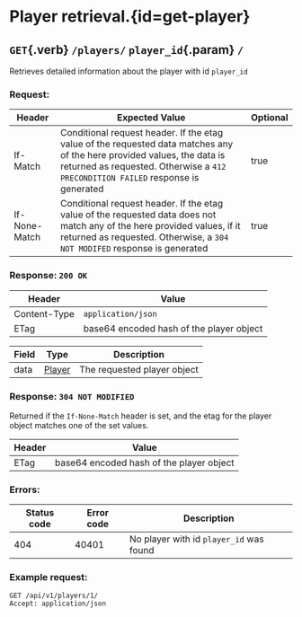 <div class='panel fade js-scroll-anim' data-anim='fade'>

# Player retrieval.{id=get-player}

## `GET`{.verb} `/players/` `player_id`{.param} `/`

Retrieves detailed information about the player with id `player_id`

### Request:

| Header        | Expected Value                                                                                                                                                                                              | Optional |
| ------------- | ----------------------------------------------------------------------------------------------------------------------------------------------------------------------------------------------------------- | -------- |
| If-Match      | Conditional request header. If the etag value of the requested data matches any of the here provided values, the data is returned as requested. Otherwise a `412 PRECONDITION FAILED` response is generated | true     |
| If-None-Match | Conditional request header. If the etag value of the requested data does not match any of the here provided values, if it returned as requested. Otherwise, a `304 NOT MODIFED` response is generated       | true     |

### Response: `200 OK`

| Header       | Value                                    |
| ------------ | ---------------------------------------- |
| Content-Type | `application/json`                       |
| ETag         | base64 encoded hash of the player object |

| Field | Type                                     | Description                 |
| ----- | ---------------------------------------- | --------------------------- |
| data  | [Player](/documentation/objects/#player) | The requested player object |

### Response: `304 NOT MODIFIED`

Returned if the `If-None-Match` header is set, and the etag for the player object matches one of the set values.

| Header | Value                                    |
| ------ | ---------------------------------------- |
| ETag   | base64 encoded hash of the player object |

### Errors:

| Status code | Error code | Description                             |
| ----------- | ---------- | --------------------------------------- |
| 404         | 40401      | No player with id `player_id` was found |

### Example request:

```
GET /api/v1/players/1/
Accept: application/json
```

</div>
